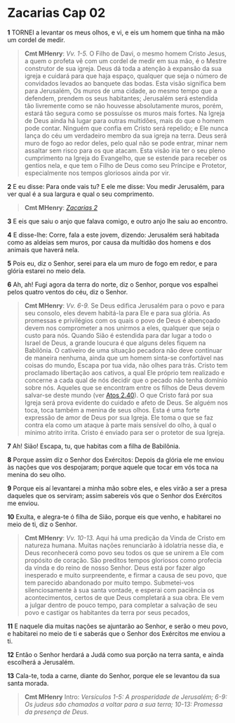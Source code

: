 # Zacarias Cap 02

**1** 	TORNEI a levantar os meus olhos, e vi, e eis um homem que tinha na mão um cordel de medir.

> **Cmt MHenry**: *Vv. 1-5.* O Filho de Davi, o mesmo homem Cristo Jesus, a quem o profeta vê com um cordel de medir em sua mão, é o Mestre construtor de sua igreja. Deus dá toda a atenção à expansão da sua igreja e cuidará para que haja espaço, qualquer que seja o número de convidados levados ao banquete das bodas. Esta visão significa bem para Jerusalém, Os muros de uma cidade, ao mesmo tempo que a defendem, prendem os seus habitantes; Jerusalém será estendida tão livremente como se não houvesse absolutamente muros, porém, estará tão segura como se possuísse os muros mais fortes. Na Igreja de Deus ainda há lugar para outras multidões, mais do que o homem pode contar. Ninguém que confia em Cristo será repelido; e Ele nunca lança do céu um verdadeiro membro da sua igreja na terra. Deus será muro de fogo ao redor deles, pelo qual não se pode entrar, minar nem assaltar sem risco para os que atacam. Esta visão iria ter o seu pleno cumprimento na Igreja do Evangelho, que se estende para receber os gentios nela, e que tem o Filho de Deus como seu Príncipe e Protetor, especialmente nos tempos gloriosos ainda por vir.

**2** 	E eu disse: Para onde vais tu? E ele me disse: Vou medir Jerusalém, para ver qual é a sua largura e qual o seu comprimento.

> **Cmt MHenry**: *[Zacarias 2](../38A-Zc/02.md#0)*

**3** 	E eis que saiu o anjo que falava comigo, e outro anjo lhe saiu ao encontro.

**4** 	E disse-lhe: Corre, fala a este jovem, dizendo: Jerusalém será habitada como as aldeias sem muros, por causa da multidão dos homens e dos animais que haverá nela.

**5** 	Pois eu, diz o Senhor, serei para ela um muro de fogo em redor, e para glória estarei no meio dela.

**6** 	Ah, ah! Fugi agora da terra do norte, diz o Senhor, porque vos espalhei pelos quatro ventos do céu, diz o Senhor.

> **Cmt MHenry**: *Vv. 6-9.* Se Deus edifica Jerusalém para o povo e para seu consolo, eles devem habitá-la para Ele e para sua glória. As promessas e privilégios com os quais o povo de Deus é abençoado devem nos comprometer a nos unirmos a eles, qualquer que seja o custo para nós. Quando Sião é estendida para dar lugar a todo o Israel de Deus, a grande loucura é que alguns deles fiquem na Babilônia. O cativeiro de uma situação pecadora não deve continuar de maneira nenhuma, ainda que um homem sinta-se confortável nas coisas do mundo, Escapa por tua vida, não olhes para trás. Cristo tem proclamado libertação aos cativos, a qual Ele próprio tem realizado e concerne a cada qual de nós decidir que o pecado não tenha domínio sobre nós. Aqueles que se encontram entre os filhos de Deus devem salvar-se deste mundo (ver [Atos 2.40](../44N-At/02.md#40)). O que Cristo fará por sua Igreja será prova evidente do cuidado e afeto de Deus. Se alguém nos toca, toca também a menina de seus olhos. Esta é uma forte expressão de amor de Deus por sua Igreja. Ele toma o que se faz contra ela como um ataque à parte mais sensível do olho, à qual o mínimo atrito irrita. Cristo é enviado para ser o protetor de sua Igreja.

**7** 	Ah! Sião! Escapa, tu, que habitas com a filha de Babilônia.

**8** 	Porque assim diz o Senhor dos Exércitos: Depois da glória ele me enviou às nações que vos despojaram; porque aquele que tocar em vós toca na menina do seu olho.

**9** 	Porque eis aí levantarei a minha mão sobre eles, e eles virão a ser a presa daqueles que os serviram; assim sabereis vós que o Senhor dos Exércitos me enviou.

**10** 	Exulta, e alegra-te ó filha de Sião, porque eis que venho, e habitarei no meio de ti, diz o Senhor.

> **Cmt MHenry**: *Vv. 10-13.* Aqui há uma predição da Vinda de Cristo em natureza humana. Muitas nações renunciarão à idolatria nesse dia, e Deus reconhecerá como povo seu todos os que se unirem a Ele com propósito de coração. São preditos tempos gloriosos como profecia da vinda e do reino de nosso Senhor. Deus está por fazer algo inesperado e muito surpreendente, e firmar a causa de seu povo, que tem parecido abandonado por muito tempo. Submetei-vos silenciosamente à sua santa vontade, e esperai com paciência os acontecimentos, certos de que Deus completará a sua obra. Ele vem a julgar dentro de pouco tempo, para completar a salvação de seu povo e castigar os habitantes da terra por seus pecados,

**11** 	E naquele dia muitas nações se ajuntarão ao Senhor, e serão o meu povo, e habitarei no meio de ti e saberás que o Senhor dos Exércitos me enviou a ti.

**12** 	Então o Senhor herdará a Judá como sua porção na terra santa, e ainda escolherá a Jerusalém.

**13** 	Cala-te, toda a carne, diante do Senhor, porque ele se levantou da sua santa morada.


> **Cmt MHenry** Intro: *Versículos 1-5: A prosperidade de Jerusalém; 6-9: Os judeus são chamados a voltar para a sua terra; 10-13: Promessa da presença de Deus.*